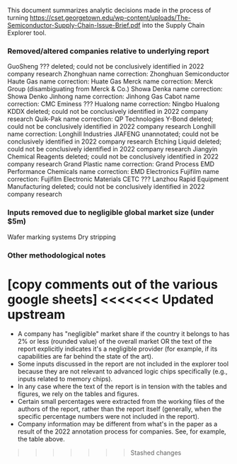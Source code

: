 This document summarizes analytic decisions made in the process of turning https://cset.georgetown.edu/wp-content/uploads/The-Semiconductor-Supply-Chain-Issue-Brief.pdf into the Supply Chain Explorer tool.

### Removed/altered companies relative to underlying report

GuoSheng		??? deleted; could not be conclusively identified in 2022 company research
Zhonghuan		name correction: Zhonghuan Semiconductor
Haute Gas		name correction: Huate Gas
Merck			name correction: Merck Group (disambiguating from Merck & Co.)
Showa Denka		name correction: Showa Denko
Jinhong			name correction: Jinhong Gas
Cabot			name correction: CMC
Eminess			???
Hualong			name correction: Ningbo Hualong
KDDX			deleted; could not be conclusively identified in 2022 company research
Quik-Pak		name correction: QP Technologies
Y-Bond			deleted; could not be conclusively identified in 2022 company research
Longhill		name correction: Longhill Industries
JIAFENG			unannotated; could not be conclusively identified in 2022 company research
Etching Liquid	deleted; could not be conclusively identified in 2022 company research
Jiangyin Chemical Reagents	deleted; could not be conclusively identified in 2022 company research
Grand Plastic	name correction: Grand Process
EMD Performance Chemicals	name correction: EMD Electronics
Fujifilm		name correction: Fujifilm Electronic Materials
CETC			???
Lanzhou Rapid Equipment Manufacturing	deleted; could not be conclusively identified in 2022 company research


### Inputs removed due to negligible global market size (under $5m)

Wafer marking systems
Dry stripping



### Other methodological notes

[copy comments out of the various google sheets]
<<<<<<< Updated upstream
=======

* A company has "negligible" market share if the country it belongs to has 2% or less (rounded value) of the overall market OR the text of the report explicitly indicates it's a negligible provider (for example, if its capabilities are far behind the state of the art).
* Some inputs discussed in the report are not included in the explorer tool because they are not relevant to advanced logic chips specifically (e.g., inputs related to memory chips).
* In any case where the text of the report is in tension with the tables and figures, we rely on the tables and figures.
* Certain small percentages were extracted from the working files of the authors of the report, rather than the report itself (generally, when the specific percentage numbers were not included in the report).
* Company information may be different from what's in the paper as a result of the 2022 annotation process for companies. See, for example, the table above.
>>>>>>> Stashed changes
